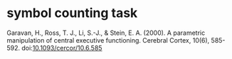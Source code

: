 # symbol counting task

Garavan, H., Ross, T. J., Li, S.-J., & Stein, E. A. (2000). A parametric manipulation of central executive functioning. Cerebral Cortex, 10(6), 585-592. doi:[10.1093/cercor/10.6.585](https://academic.oup.com/cercor/article/10/6/585/347513) 

